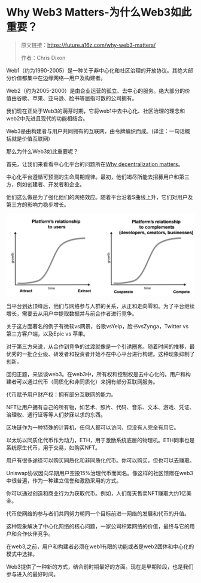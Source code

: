 # Why Web3 Matters-为什么Web3如此重要？


> 原文链接：https://future.a16z.com/why-web3-matters/
>
> 作者：Chris Dixon

Web1（约为1990-2005）是一种关于非中心化和社区治理的开放协议。其绝大部分价值都集中在边缘网络—用户及构建者。

Web2（约为2005-2000）是由企业运营的孤立、去中心的服务。绝大部分的价值由谷歌、苹果、亚马逊、脸书等屈指可数的公司拥有。

我们现在正处于Web3的萌芽时期，它将web1中去中心化、社区治理的理念和web2中先进且现代的功能相结合。

Web3是由构建者与用户共同拥有的互联网，由令牌编织而成。(译注：一句话概括就是价值互联网)

那么为什么Web3如此重要呢？

首先，让我们来看看中心化平台的问题所在[Why decentralization matters](https://cdixon.org/2018/02/18/why-decentralization-matters)。

中心化平台遵循可预测的生命周期规律。最初，他们竭尽所能去招募用户和第三方，例如创建者、开发者和企业。

他们这么做是为了强化他们的网络效应。随着平台沿着S曲线上升，它们对用户及第三方的影响力稳步增长。

![Snipaste_2021-11-27_14-44-28](Snipaste_2021-11-27_14-44-28.png)

当平台到达顶峰后，他们与网络参与人群的关系，从正和走向零和。为了平台继续增长，需要去从用户中提取数据并与前合作者进行竞争。

关于这方面著名的例子有微软vs网景，谷歌vsYelp，脸书vsZynga，Twitter vs 第三方客户端，以及Epic vs 苹果。

对于第三方来说，从合作到竞争的过渡就像是一个引诱圈套。随着时间的推移，最优秀的一批企业级、研发者和投资者开始不在中心平台进行构建。这种现象抑制了创新。

回归正题，来谈谈web3。在web3中，所有权和控制权是去中心化的。用户和构建者可以通过代币（同质化和非同质化）来拥有部分互联网服务。

代币赋予用户财产权：拥有部分互联网的能力。

NFT让用户拥有自己的所有物，如艺术、照片、代码、音乐、文本、游戏、凭证、治理权、通行证等等人们梦寐以求的东西。

区块链作为一种特殊的计算机，任何人都可以访问，但没有人完全有用它。

以太坊以同质化代币作为动力，ETH，用于激励系统底层的物理机。ETH同事也是系统原生代币，用于交易，如购买NFT。

用户有很多途径可以购买同质化和非同质化代币。你可以购买，但也可以去赚取。

Uniswap协议因向早期用户空投15%治理代币而闻名。像这样的社区馈赠在web3中很普遍，作为一种建立信誉和激励采用的方式。

你可以通过创造和商业行为为获取代币。例如，人们每天售卖NFT赚取大约1亿美金。

代币使网络的参与者们共同努力朝同一个目标前进—网络的发展和代币的升值。

这种现象解决了中心化网络的核心问题，一家公司积累网络的价值，最终与它的用户和合作伙伴竞争。

在web3,之前，用户和构建者必须在web1有限的功能或者是web2团体和中心化的模式中选择。

Web3提供了一种新的方式，结合前时期最好的方面。现在是早期阶段，也是我们参与进入的最好时间。
